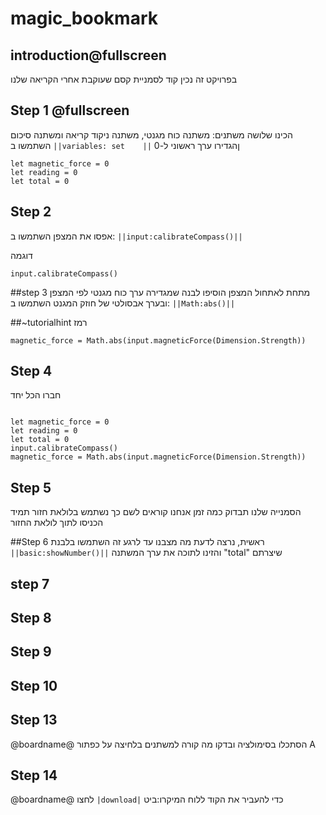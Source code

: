 # magic_bookmark

## introduction@fullscreen
בפרויקט זה נכין  קוד לסמניית קסם שעוקבת אחרי הקריאה שלנו

## Step 1 @fullscreen
הכינו שלושה משתנים:
משתנה  כוח מגנטי, משתנה ניקוד קריאה ומשתנה סיכום
השתמשו ב ``||variables: set    ||``  ןהגדירו ערך ראשוני ל-0

```blocks
let magnetic_force = 0
let reading = 0
let total = 0

```
## Step 2
אפסו את המצפן
השתמשו ב: ``||input:calibrateCompass()||``

דוגמה
```blocks
input.calibrateCompass()

```
##step 3
מתחת לאתחול המצפן הוסיפו לבנה שמגדירה ערך כוח מגנטי לפי המצפן 
ובערך אבסולטי של חוזק המגנט
השתמשו ב:
``||Math:abs()||``

##~tutorialhint
רמז
```blocks
magnetic_force = Math.abs(input.magneticForce(Dimension.Strength))
```
## Step 4 
חברו הכל יחד
```blocks

let magnetic_force = 0
let reading = 0
let total = 0
input.calibrateCompass()
magnetic_force = Math.abs(input.magneticForce(Dimension.Strength))

```
## Step 5
הסמנייה שלנו תבדוק כמה זמן אנחנו קוראים לשם כך נשתמש בלולאת חזור תמיד
הכניסו לתוך לולאת החזור 

##Step 6
ראשית, נרצה לדעת מה מצבנו עד לרגע זה
השתמשו בלבנת ``||basic:showNumber()||``
והזינו לתוכה את ערך המשתנה "total"
שיצרתם

## step 7

## Step 8

## Step 9

## Step 10

## Step 13

 @boardname@ הסתכלו בסימולציה  ובדקו מה קורה למשתנים בלחיצה על  כפתור A
## Step 14

 @boardname@ לחצו `|download|` כדי להעביר את הקוד ללוח המיקרו:ביט

